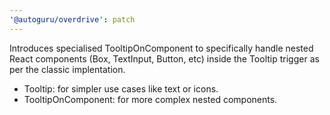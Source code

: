 ```yaml
---
'@autoguru/overdrive': patch
---
```


Introduces specialised TooltipOnComponent to specifically handle nested React
components (Box, TextInput, Button, etc) inside the Tooltip trigger as per the
classic implentation.

- Tooltip: for simpler use cases like text or icons.
- TooltipOnComponent: for more complex nested components.
